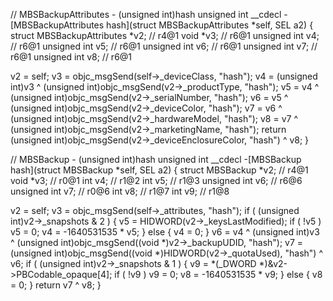 // MBSBackupAttributes - (unsigned int)hash
unsigned int __cdecl -[MBSBackupAttributes hash](struct MBSBackupAttributes *self, SEL a2)
{
  struct MBSBackupAttributes *v2; // r4@1
  void *v3; // r6@1
  unsigned int v4; // r6@1
  unsigned int v5; // r6@1
  unsigned int v6; // r6@1
  unsigned int v7; // r6@1
  unsigned int v8; // r6@1

  v2 = self;
  v3 = objc_msgSend(self->_deviceClass, "hash");
  v4 = (unsigned int)v3 ^ (unsigned int)objc_msgSend(v2->_productType, "hash");
  v5 = v4 ^ (unsigned int)objc_msgSend(v2->_serialNumber, "hash");
  v6 = v5 ^ (unsigned int)objc_msgSend(v2->_deviceColor, "hash");
  v7 = v6 ^ (unsigned int)objc_msgSend(v2->_hardwareModel, "hash");
  v8 = v7 ^ (unsigned int)objc_msgSend(v2->_marketingName, "hash");
  return (unsigned int)objc_msgSend(v2->_deviceEnclosureColor, "hash") ^ v8;
}


// MBSBackup - (unsigned int)hash
unsigned int __cdecl -[MBSBackup hash](struct MBSBackup *self, SEL a2)
{
  struct MBSBackup *v2; // r4@1
  void *v3; // r0@1
  int v4; // r1@2
  int v5; // r1@3
  unsigned int v6; // r6@6
  unsigned int v7; // r0@6
  int v8; // r1@7
  int v9; // r1@8

  v2 = self;
  v3 = objc_msgSend(self->_attributes, "hash");
  if ( (unsigned int)v2->_snapshots & 2 )
  {
    v5 = HIDWORD(v2->_keysLastModified);
    if ( !v5 )
      v5 = 0;
    v4 = -1640531535 * v5;
  }
  else
  {
    v4 = 0;
  }
  v6 = v4 ^ (unsigned int)v3 ^ (unsigned int)objc_msgSend((void *)v2->_backupUDID, "hash");
  v7 = (unsigned int)objc_msgSend((void *)HIDWORD(v2->_quotaUsed), "hash") ^ v6;
  if ( (unsigned int)v2->_snapshots & 1 )
  {
    v9 = *(_DWORD *)&v2->PBCodable_opaque[4];
    if ( !v9 )
      v9 = 0;
    v8 = -1640531535 * v9;
  }
  else
  {
    v8 = 0;
  }
  return v7 ^ v8;
}
